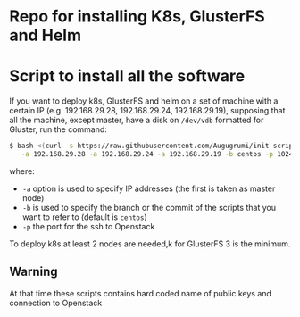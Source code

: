 # Repo for installing K8s, GlusterFS and Helm
# Script to install all the software
If you want to deploy k8s, GlusterFS and helm on a set of machine with a certain IP (e.g. 192.168.29.28, 192.168.29.24, 192.168.29.19), supposing that all the machine, except master, have a disk on `/dev/vdb` formatted for Gluster, run the command:
```bash
$ bash <(curl -s https://raw.githubusercontent.com/Augugrumi/init-script/centos/kubernetes/installAll.sh) \
   -a 192.168.29.28 -a 192.168.29.24 -a 192.168.29.19 -b centos -p 10243
```
where:
 + `-a` option is used to specify IP addresses (the first is taken as master node)
 + `-b` is used to specify the branch or the commit of the scripts that you want to refer to (default is `centos`)
 + `-p` the port for the ssh to Openstack
 
 To deploy k8s at least 2 nodes are needed,k for GlusterFS 3 is the minimum.
 
## Warning
At that time these scripts contains hard coded name of public keys and connection to Openstack
